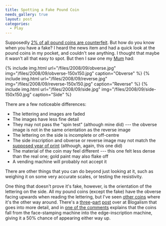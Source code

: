 ```yaml
---
title: Spotting a Fake Pound Coin
needs_gallery: true
layout: post
categories:
  - Play
---
```

Supposedly [2% of all pound coins are counterfeit](http://news.bbc.co.uk/1/hi/magazine/7628930.stm). But how do you know when you have a fake? I heard the news item and had a quick look at the pound coins in my pocket, and couldn't see anything. I thought that maybe it wasn't all that easy to spot. But then I saw one my [Mum](https://pictures.scholesmafia.co.uk/index.php/?profile=36) had:

{% include img.html url="/files/2008/09/obverse.jpg" img="/files/2008/09/obverse-150x150.jpg" caption="Obverse" %}
{% include img.html url="/files/2008/09/reverse.jpg" img="/files/2008/09/reverse-150x150.jpg" caption="Reverse" %}
{% include img.html url="/files/2008/09/side.jpg" img="/files/2008/09/side-150x150.jpg" caption="Side" %}

There are a few noticeable differences:

* The lettering and images are faded
* The images have less fine detail
* They may not pass the "spin test" (although mine did) --- the obverse image is not in the same orientation as the reverse image
* The lettering on the side is incomplete or off-centre
* The side inscription and obverse or reverse image may not match the [supposed year of print](http://www.royalmint.gov.uk/Corporate/facts/coins/OnePoundCoin.aspx) (although, again, this one did)
* The material of the coin may feel different --- this one felt less dense than the real one; gold paint may also flake off
* A vending machine will probably not accept it

There are other things that you can do beyond just looking at it, such as weighing it on some very accurate scales, or testing the resistivity.

One thing that doesn't prove it's fake, however, is the orientation of the lettering on the side. All my pound coins (except the fake) have the obverse facing upwards when reading the lettering, but I've seen [other coins](http://www.flickr.com/photos/skink74/195599914/in/set-72157594200037238/) where it's the other way around. There's a [three](http://blog.alism.com/fake-one-pound-coins-part-one/)-[part](http://blog.alism.com/fake-one-pound-coins-part-two/) [post](http://blog.alism.com/fake-one-pound-coins-part-three/) over at Blogalism that goes into more detail, and in [one of the comments](http://blog.alism.com/fake-one-pound-coins-part-one/#comment-3853) explains that the coins fall from the face-stamping machine into the edge-inscription machine, giving it a 50% chance of appearing either way up.
